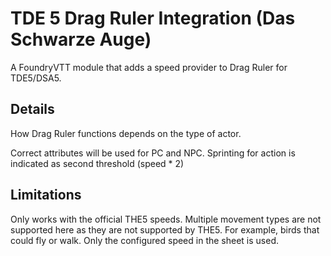 # TDE 5 Drag Ruler Integration (Das Schwarze Auge)

A FoundryVTT module that adds a speed provider to Drag Ruler for TDE5/DSA5.

## Details

How Drag Ruler functions depends on the type of actor.

Correct attributes will be used for PC and NPC. 
Sprinting for action is indicated as second threshold (speed * 2) 

## Limitations

Only works with the official THE5 speeds. Multiple movement types are not supported here as they are not 
supported by THE5. For example, birds that could fly or walk. Only the configured speed in the sheet is used.
